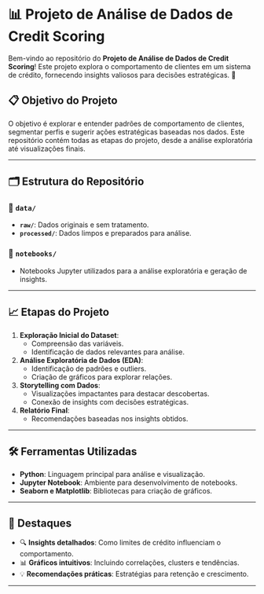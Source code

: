 # 📊 Projeto de Análise de Dados de Credit Scoring

Bem-vindo ao repositório do **Projeto de Análise de Dados de Credit Scoring**! Este projeto explora o comportamento de clientes em um sistema de crédito, fornecendo insights valiosos para decisões estratégicas. 🚀

## 📋 Objetivo do Projeto
O objetivo é explorar e entender padrões de comportamento de clientes, segmentar perfis e sugerir ações estratégicas baseadas nos dados. Este repositório contém todas as etapas do projeto, desde a análise exploratória até visualizações finais.

---

## 🗂️ Estrutura do Repositório

### 📂 `data/`
- **`raw/`**: Dados originais e sem tratamento.
- **`processed/`**: Dados limpos e preparados para análise.

### 📂 `notebooks/`
- Notebooks Jupyter utilizados para a análise exploratória e geração de insights.

---

## 📈 Etapas do Projeto

1. **Exploração Inicial do Dataset**:
   - Compreensão das variáveis.
   - Identificação de dados relevantes para análise.
2. **Análise Exploratória de Dados (EDA)**:
   - Identificação de padrões e outliers.
   - Criação de gráficos para explorar relações.
3. **Storytelling com Dados**:
   - Visualizações impactantes para destacar descobertas.
   - Conexão de insights com decisões estratégicas.
4. **Relatório Final**:
   - Recomendações baseadas nos insights obtidos.

---

## 🛠️ Ferramentas Utilizadas

- **Python**: Linguagem principal para análise e visualização.
- **Jupyter Notebook**: Ambiente para desenvolvimento de notebooks.
- **Seaborn e Matplotlib**: Bibliotecas para criação de gráficos.

---

## 🌟 Destaques

- 🔍 **Insights detalhados**: Como limites de crédito influenciam o comportamento.
- 📊 **Gráficos intuitivos**: Incluindo correlações, clusters e tendências.
- 💡 **Recomendações práticas**: Estratégias para retenção e crescimento.

---
